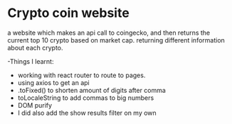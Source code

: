 # Crypto coin website
a website which makes an api call to coingecko, and then returns the current top 10 crypto based on market cap.
returning different information about each crypto.


-Things I learnt: 
- working with react router to route to pages.
- using axios to get an api
- .toFixed() to shorten amount of digits after comma
- toLocaleString to add commas to big numbers
- DOM purify 
- I did also add the show results filter on my own 

